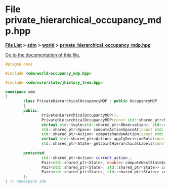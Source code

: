 
# File private\_hierarchical\_occupancy\_mdp.hpp

[**File List**](files.md) **>** [**sdm**](dir_ae1b8d8c3d2627954ba53c22978558f0.md) **>** [**world**](dir_414fa79a2aeb4aba632c04a0d3a53fff.md) **>** [**private\_hierarchical\_occupancy\_mdp.hpp**](private__hierarchical__occupancy__mdp_8hpp.md)

[Go to the documentation of this file.](private__hierarchical__occupancy__mdp_8hpp.md) 


````cpp
#pragma once

#include <sdm/world/occupancy_mdp.hpp>

#include <sdm/core/state/jhistory_tree.hpp>

namespace sdm
{
        class PrivateHierarchicalOccupancyMDP : public OccupancyMDP
        {
        public:
                PrivateHierarchicalOccupancyMDP();
                PrivateHierarchicalOccupancyMDP(const std::shared_ptr<MPOMDPInterface> &dpomdp, number memory = -1, bool compression = true, bool store_states = true, bool store_actions = true, int batch_size = 0);
                virtual std::tuple<std::shared_ptr<Observation>, std::vector<double>, bool> step(std::shared_ptr<Action> action);
                std::shared_ptr<Space> computeActionSpaceAt(const std::shared_ptr<State> &occupancy_state, number t = 0);
                std::shared_ptr<Action> computeRandomAction(const std::shared_ptr<OccupancyStateInterface> &ostate, number t);
                virtual std::shared_ptr<Action> applyDecisionRule(const std::shared_ptr<OccupancyStateInterface> &ostate, const std::shared_ptr<JointHistoryInterface> &joint_history, const std::shared_ptr<Action> &decision_rule, number t) const;
                std::shared_ptr<State> getJointHierarchicalLabels(const std::shared_ptr<State> &joint_labels, const std::shared_ptr<State> &ostate) const;
                
        protected:
                std::shared_ptr<Action> current_action_;
                Pair<std::shared_ptr<State>, double> computeNextStateAndProbability(const std::shared_ptr<State> &occupancy_state, const std::shared_ptr<Action> &action, const std::shared_ptr<Observation> &observation, number t = 0);
                Pair<std::shared_ptr<State>, std::shared_ptr<State>> computeExactNextState(const std::shared_ptr<State> &occupancy_state, const std::shared_ptr<Action> &action, const std::shared_ptr<Observation> &observation, number t = 0);
                Pair<std::shared_ptr<State>, std::shared_ptr<State>> computeSampledNextState(const std::shared_ptr<State> &occupancy_state, const std::shared_ptr<Action> &action, const std::shared_ptr<Observation> &observation, number t = 0);
        };
} // namespace sdm
````

